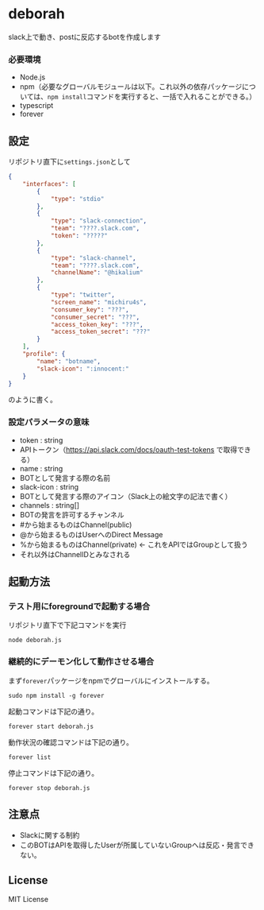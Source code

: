 # deborah
slack上で動き、postに反応するbotを作成します

### 必要環境
* Node.js
* npm（必要なグローバルモジュールは以下。これ以外の依存パッケージについては、``npm install``コマンドを実行すると、一括で入れることができる。）
 * typescript
 * forever


## 設定
リポジトリ直下に`settings.json`として

```JSON
{
	"interfaces": [
		{
			"type": "stdio"
		},
		{
			"type": "slack-connection",
			"team": "????.slack.com",
			"token": "?????"
		},
		{
			"type": "slack-channel",
			"team": "????.slack.com",
			"channelName": "@hikalium"
		},
		{
			"type": "twitter",
			"screen_name": "michiru4s",
            "consumer_key": "???",
            "consumer_secret": "???",
            "access_token_key": "???",
            "access_token_secret": "???"
		}
	],
	"profile": {
		"name": "botname",
		"slack-icon": ":innocent:"
	}
}
```

のように書く。

### 設定パラメータの意味
* token : string
 * APIトークン（https://api.slack.com/docs/oauth-test-tokens で取得できる）
* name : string
 * BOTとして発言する際の名前
* slack-icon : string
 * BOTとして発言する際のアイコン（Slack上の絵文字の記法で書く）
* channels : string[]
 * BOTの発言を許可するチャンネル
  * #から始まるものはChannel(public)
  * @から始まるものはUserへのDirect Message
  * %から始まるものはChannel(private) ← これをAPIではGroupとして扱う
  * それ以外はChannelIDとみなされる

## 起動方法

### テスト用にforegroundで起動する場合

リポジトリ直下で下記コマンドを実行
```Shell
node deborah.js
```

### 継続的にデーモン化して動作させる場合

まず`forever`パッケージをnpmでグローバルにインストールする。
```Shell
sudo npm install -g forever
```

起動コマンドは下記の通り。
```Shell
forever start deborah.js
```

動作状況の確認コマンドは下記の通り。
```Shell
forever list
```

停止コマンドは下記の通り。
```Shell
forever stop deborah.js
```

## 注意点
- Slackに関する制約
 - このBOTはAPIを取得したUserが所属していないGroupへは反応・発言できない。

## License
MIT License
